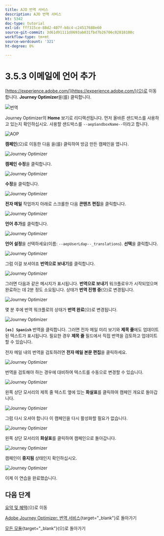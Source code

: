 ```yaml
---
title: AJO 번역 서비스
description: AJO 번역 서비스
kt: 5342
doc-type: tutorial
exl-id: fff315ce-88d2-407f-b8c4-c24517688e60
source-git-commit: 3d61d91111d8693ab031fbd7b26706c02818108c
workflow-type: tm+mt
source-wordcount: '321'
ht-degree: 0%

---
```


# 3.5.3 이메일에 언어 추가

[https://experience.adobe.com/](https://experience.adobe.com/)(으)로 이동합니다. **Journey Optimizer**&#x200B;을(를) 클릭합니다.

![번역](./images/ajolp1.png)

Journey Optimizer의 **Home** 보기로 리디렉션됩니다. 먼저 올바른 샌드박스를 사용하고 있는지 확인하십시오. 사용할 샌드박스를 `--aepSandboxName--`이라고 합니다.

![AOP](./images/ajolp2.png)

**캠페인**(으)로 이동한 다음 을(를) 클릭하여 방금 만든 캠페인을 엽니다.

![Journey Optimizer](./images/camploc1.png)

**캠페인 수정**&#x200B;을 클릭합니다.

![Journey Optimizer](./images/camploc2.png)

**수정**&#x200B;을 클릭합니다.

![Journey Optimizer](./images/camploc3.png)

**전자 메일** 작업까지 아래로 스크롤한 다음 **콘텐츠 편집**&#x200B;을 클릭합니다.

![Journey Optimizer](./images/camploc4.png)

**언어 추가**&#x200B;를 클릭합니다.

![Journey Optimizer](./images/camploc5.png)

**언어 설정**&#x200B;을 선택하세요(이름: `--aepUserLdap--_translations`). **선택**&#x200B;을 클릭합니다.

![Journey Optimizer](./images/camplocs1.png)

그럼 이걸 보셔야죠 **번역으로 보내기**&#x200B;를 클릭합니다.

![Journey Optimizer](./images/camplocs2.png)

그러면 다음과 같은 메시지가 표시됩니다. **번역으로 보내기** 워크플로우가 시작되었으며 완료하는 데 2분 정도 소요됩니다.
상태가 **번역 진행 중**(으)로 변경됩니다.

![Journey Optimizer](./images/camplocs3.png)

몇 분 후에 번역 워크플로의 상태가 **번역 완료**(으)로 변경됩니다.

![Journey Optimizer](./images/camplocs4.png)

**`[es] Spanish`** 번역을 클릭합니다. 그러면 전자 메일 미리 보기와 **제목 줄**&#x200B;에도 업데이트된 텍스트가 표시됩니다.
필요한 경우 **제목 줄** 필드에서 직접 번역을 검토하고 업데이트할 수 있습니다.

전자 메일 내의 번역을 검토하려면 **전자 메일 본문 편집**&#x200B;을 클릭하세요.

![Journey Optimizer](./images/camplocs5.png)

번역을 검토해야 하는 경우에 대비하여 텍스트를 수동으로 변경할 수 있습니다.

![Journey Optimizer](./images/camplocs6.png)

왼쪽 상단 모서리의 제목 줄 텍스트 옆에 있는 **화살표**&#x200B;를 클릭하여 캠페인 개요로 돌아갑니다.

![Journey Optimizer](./images/camplocs7.png)

그럼 다시 오셔야 합니다 이 캠페인을 다시 활성화할 필요가 없습니다.

![Journey Optimizer](./images/camplocs8.png)

왼쪽 상단 모서리의 **화살표**&#x200B;를 클릭하여 캠페인으로 돌아갑니다.

![Journey Optimizer](./images/camplocs9.png)

캠페인이 **중지됨** 상태인지 확인하십시오.

![Journey Optimizer](./images/camplocs10.png)

이제 이 연습을 완료했습니다.

## 다음 단계

[요약 및 혜택](./summary.md)(으)로 이동

[Adobe Journey Optimizer: 번역 서비스](./ajotranslationsvcs.md){target="_blank"}로 돌아가기

[모든 모듈](./../../../../overview.md){target="_blank"}(으)로 돌아가기

